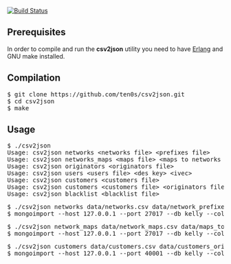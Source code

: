 [![Build Status](https://travis-ci.org/ten0s/csv2json.svg?branch=master)](https://travis-ci.org/ten0s/csv2json)

## Prerequisites

In order to compile and run the **csv2json** utility you need to have [Erlang](http://www.erlang.org/) and GNU make installed.

## Compilation

<pre>
$ git clone https://github.com/ten0s/csv2json.git
$ cd csv2json
$ make
</pre>

## Usage

<pre>
$ ./csv2json
Usage: csv2json networks &lt;networks file&gt; &lt;prefixes file&gt;
Usage: csv2json networks_maps &lt;maps file&gt; &lt;maps to networks file&gt;
Usage: csv2json originators &lt;originators file&gt;
Usage: csv2json users &lt;users file&gt; &lt;des key&gt; &lt;ivec&gt;
Usage: csv2json customers &lt;customers file&gt;
Usage: csv2json customers &lt;customers file&gt; &lt;originators file&gt; &lt;users file&gt; &lt;des key&gt; &lt;ivec&gt;
Usage: csv2json blacklist &lt;blacklist file&gt;
</pre>

<pre>
$ ./csv2json networks data/networks.csv data/network_prefixes.csv &gt; networks.json
$ mongoimport --host 127.0.0.1 --port 27017 --db kelly --collection networks --file networks.json -v
</pre>

<pre>
$ ./csv2json network_maps data/network_maps.csv data/maps_to_networks.csv &gt; network_maps.json
$ mongoimport --host 127.0.0.1 --port 27017 --db kelly --collection network_maps --file network_maps.json -v
</pre>

<pre>
$ ./csv2json customers data/customers.csv data/customers_originators.csv data/customers_users.csv 1,2,3,4,5,6,7,8 1,2,3,4,5,6,7,8 &gt; customers.json
$ mongoimport --host 127.0.0.1 --port 40001 --db kelly --collection customers --file customers.json -v
</pre>
